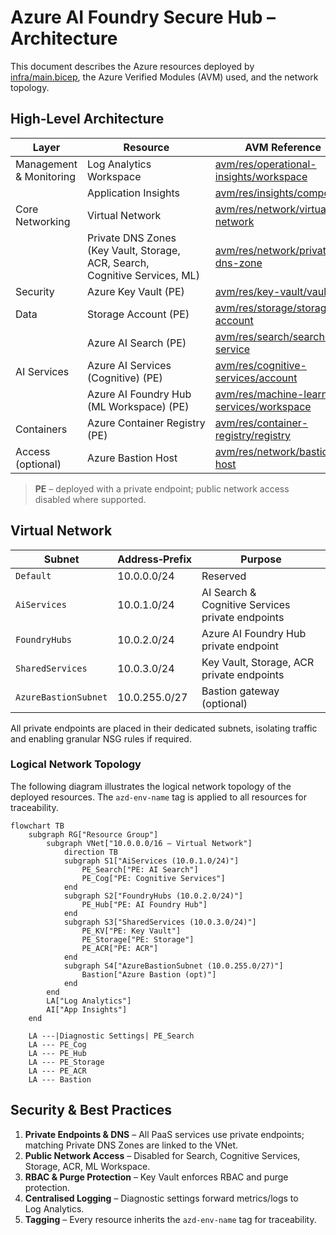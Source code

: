 # Azure AI Foundry Secure Hub – Architecture

This document describes the Azure resources deployed by [infra/main.bicep](infra/main.bicep), the Azure Verified Modules (AVM) used, and the network topology.

## High‑Level Architecture

| Layer | Resource | AVM Reference |
|-------|----------|---------------|
| Management & Monitoring | Log Analytics Workspace | [avm/res/operational-insights/workspace](https://github.com/Azure/bicep-registry-modules/tree/main/modules/operational-insights/workspace) |
|  | Application Insights | [avm/res/insights/component](https://github.com/Azure/bicep-registry-modules/tree/main/modules/insights/component) |
| Core Networking | Virtual Network | [avm/res/network/virtual-network](https://github.com/Azure/bicep-registry-modules/tree/main/modules/network/virtual-network) |
|  | Private DNS Zones (Key Vault, Storage, ACR, Search, Cognitive Services, ML) | [avm/res/network/private-dns-zone](https://github.com/Azure/bicep-registry-modules/tree/main/modules/network/private-dns-zone) |
| Security | Azure Key Vault (PE) | [avm/res/key-vault/vault](https://github.com/Azure/bicep-registry-modules/tree/main/modules/key-vault/vault) |
| Data | Storage Account (PE) | [avm/res/storage/storage-account](https://github.com/Azure/bicep-registry-modules/tree/main/modules/storage/storage-account) |
|  | Azure AI Search (PE) | [avm/res/search/search-service](https://github.com/Azure/bicep-registry-modules/tree/main/modules/search/search-service) |
| AI Services | Azure AI Services (Cognitive) (PE) | [avm/res/cognitive-services/account](https://github.com/Azure/bicep-registry-modules/tree/main/modules/cognitive-services/account) |
|  | Azure AI Foundry Hub (ML Workspace) (PE) | [avm/res/machine-learning-services/workspace](https://github.com/Azure/bicep-registry-modules/tree/main/modules/machine-learning-services/workspace) |
| Containers | Azure Container Registry (PE) | [avm/res/container-registry/registry](https://github.com/Azure/bicep-registry-modules/tree/main/modules/container-registry/registry) |
| Access (optional) | Azure Bastion Host | [avm/res/network/bastion-host](https://github.com/Azure/bicep-registry-modules/tree/main/modules/network/bastion-host) |

> **PE** – deployed with a private endpoint; public network access disabled where supported.

## Virtual Network

| Subnet | Address‑Prefix | Purpose |
|--------|----------------|---------|
| `Default` | 10.0.0.0/24 | Reserved |
| `AiServices` | 10.0.1.0/24 | AI Search & Cognitive Services private endpoints |
| `FoundryHubs` | 10.0.2.0/24 | Azure AI Foundry Hub private endpoint |
| `SharedServices` | 10.0.3.0/24 | Key Vault, Storage, ACR private endpoints |
| `AzureBastionSubnet` | 10.0.255.0/27 | Bastion gateway (optional) |

All private endpoints are placed in their dedicated subnets, isolating traffic and enabling granular NSG rules if required.

### Logical Network Topology

The following diagram illustrates the logical network topology of the deployed resources. The `azd-env-name` tag is applied to all resources for traceability.

```mermaid
flowchart TB
    subgraph RG["Resource Group"]
        subgraph VNet["10.0.0.0/16 – Virtual Network"]
            direction TB
            subgraph S1["AiServices (10.0.1.0/24)"]
                PE_Search["PE: AI Search"]
                PE_Cog["PE: Cognitive Services"]
            end
            subgraph S2["FoundryHubs (10.0.2.0/24)"]
                PE_Hub["PE: AI Foundry Hub"]
            end
            subgraph S3["SharedServices (10.0.3.0/24)"]
                PE_KV["PE: Key Vault"]
                PE_Storage["PE: Storage"]
                PE_ACR["PE: ACR"]
            end
            subgraph S4["AzureBastionSubnet (10.0.255.0/27)"]
                Bastion["Azure Bastion (opt)"]
            end
        end
        LA["Log Analytics"]
        AI["App Insights"]
    end

    LA ---|Diagnostic Settings| PE_Search
    LA --- PE_Cog
    LA --- PE_Hub
    LA --- PE_Storage
    LA --- PE_ACR
    LA --- Bastion
```

## Security & Best Practices

1. **Private Endpoints & DNS** – All PaaS services use private endpoints; matching Private DNS Zones are linked to the VNet.
2. **Public Network Access** – Disabled for Search, Cognitive Services, Storage, ACR, ML Workspace.
3. **RBAC & Purge Protection** – Key Vault enforces RBAC and purge protection.
4. **Centralised Logging** – Diagnostic settings forward metrics/logs to Log Analytics.
5. **Tagging** – Every resource inherits the `azd-env-name` tag for traceability.
